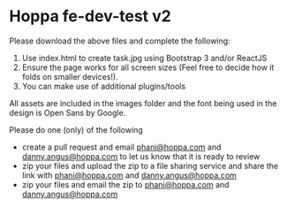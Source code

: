 # Hoppa fe-dev-test v2

Please download the above files and complete the following:

1. Use index.html to create task.jpg using Bootstrap 3 and/or ReactJS
2. Ensure the page works for all screen sizes (Feel free to decide how it folds on smaller devices!).
3. You can make use of additional plugins/tools

All assets are included in the images folder and the font being used in the design is Open Sans by Google.

Please do one (only) of the following
* create a pull request and email phani@hoppa.com and danny.angus@hoppa.com to let us know that it is ready to review
* zip your files and upload the zip to a file sharing service and share the link with phani@hoppa.com and danny.angus@hoppa.com
* zip your files and email the zip to phani@hoppa.com and danny.angus@hoppa.com
